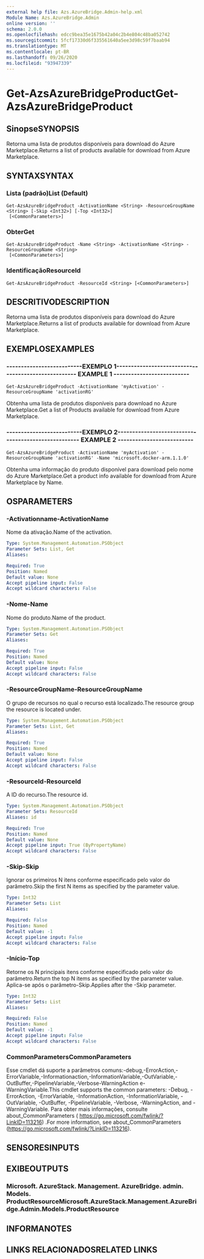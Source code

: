 ```yaml
---
external help file: Azs.AzureBridge.Admin-help.xml
Module Name: Azs.AzureBridge.Admin
online version: ''
schema: 2.0.0
ms.openlocfilehash: edcc9bea35e1675b42a04c2b4e804c48ba052742
ms.sourcegitcommit: 5fcf17330d6f335561640a5ee3d98c59f7baab94
ms.translationtype: MT
ms.contentlocale: pt-BR
ms.lasthandoff: 09/26/2020
ms.locfileid: "93947339"
---
```

# <span data-ttu-id="79802-101">Get-AzsAzureBridgeProduct</span><span class="sxs-lookup"><span data-stu-id="79802-101">Get-AzsAzureBridgeProduct</span></span>

## <span data-ttu-id="79802-102">Sinopse</span><span class="sxs-lookup"><span data-stu-id="79802-102">SYNOPSIS</span></span>
<span data-ttu-id="79802-103">Retorna uma lista de produtos disponíveis para download do Azure Marketplace.</span><span class="sxs-lookup"><span data-stu-id="79802-103">Returns a list of products available for download from Azure Marketplace.</span></span>

## <span data-ttu-id="79802-104">SYNTAX</span><span class="sxs-lookup"><span data-stu-id="79802-104">SYNTAX</span></span>

### <span data-ttu-id="79802-105">Lista (padrão)</span><span class="sxs-lookup"><span data-stu-id="79802-105">List (Default)</span></span>
```
Get-AzsAzureBridgeProduct -ActivationName <String> -ResourceGroupName <String> [-Skip <Int32>] [-Top <Int32>]
 [<CommonParameters>]
```

### <span data-ttu-id="79802-106">Obter</span><span class="sxs-lookup"><span data-stu-id="79802-106">Get</span></span>
```
Get-AzsAzureBridgeProduct -Name <String> -ActivationName <String> -ResourceGroupName <String>
 [<CommonParameters>]
```

### <span data-ttu-id="79802-107">Identificação</span><span class="sxs-lookup"><span data-stu-id="79802-107">ResourceId</span></span>
```
Get-AzsAzureBridgeProduct -ResourceId <String> [<CommonParameters>]
```

## <span data-ttu-id="79802-108">DESCRITIVO</span><span class="sxs-lookup"><span data-stu-id="79802-108">DESCRIPTION</span></span>
<span data-ttu-id="79802-109">Retorna uma lista de produtos disponíveis para download do Azure Marketplace.</span><span class="sxs-lookup"><span data-stu-id="79802-109">Returns a list of products available for download from Azure Marketplace.</span></span>

## <span data-ttu-id="79802-110">EXEMPLOS</span><span class="sxs-lookup"><span data-stu-id="79802-110">EXAMPLES</span></span>

### <span data-ttu-id="79802-111">--------------------------EXEMPLO 1--------------------------</span><span class="sxs-lookup"><span data-stu-id="79802-111">-------------------------- EXAMPLE 1 --------------------------</span></span>
```
Get-AzsAzureBridgeProduct -ActivationName 'myActivation' -ResourceGroupName 'activationRG'
```

<span data-ttu-id="79802-112">Obtenha uma lista de produtos disponíveis para download no Azure Marketplace.</span><span class="sxs-lookup"><span data-stu-id="79802-112">Get a list of Products available for download from Azure Marketplace.</span></span>

### <span data-ttu-id="79802-113">--------------------------EXEMPLO 2--------------------------</span><span class="sxs-lookup"><span data-stu-id="79802-113">-------------------------- EXAMPLE 2 --------------------------</span></span>
```
Get-AzsAzureBridgeProduct -ActivationName 'myActivation' -ResourceGroupName 'activationRG' -Name 'microsoft.docker-arm.1.1.0'
```

<span data-ttu-id="79802-114">Obtenha uma informação do produto disponível para download pelo nome do Azure Marketplace.</span><span class="sxs-lookup"><span data-stu-id="79802-114">Get a product info available for download from Azure Marketplace by Name.</span></span>

## <span data-ttu-id="79802-115">OS</span><span class="sxs-lookup"><span data-stu-id="79802-115">PARAMETERS</span></span>

### <span data-ttu-id="79802-116">-Activationname</span><span class="sxs-lookup"><span data-stu-id="79802-116">-ActivationName</span></span>
<span data-ttu-id="79802-117">Nome da ativação.</span><span class="sxs-lookup"><span data-stu-id="79802-117">Name of the activation.</span></span>

```yaml
Type: System.Management.Automation.PSObject
Parameter Sets: List, Get
Aliases: 

Required: True
Position: Named
Default value: None
Accept pipeline input: False
Accept wildcard characters: False
```

### <span data-ttu-id="79802-118">-Nome</span><span class="sxs-lookup"><span data-stu-id="79802-118">-Name</span></span>
<span data-ttu-id="79802-119">Nome do produto.</span><span class="sxs-lookup"><span data-stu-id="79802-119">Name of the product.</span></span>

```yaml
Type: System.Management.Automation.PSObject
Parameter Sets: Get
Aliases: 

Required: True
Position: Named
Default value: None
Accept pipeline input: False
Accept wildcard characters: False
```

### <span data-ttu-id="79802-120">-ResourceGroupName</span><span class="sxs-lookup"><span data-stu-id="79802-120">-ResourceGroupName</span></span>
<span data-ttu-id="79802-121">O grupo de recursos no qual o recurso está localizado.</span><span class="sxs-lookup"><span data-stu-id="79802-121">The resource group the resource is located under.</span></span>

```yaml
Type: System.Management.Automation.PSObject
Parameter Sets: List, Get
Aliases: 

Required: True
Position: Named
Default value: None
Accept pipeline input: False
Accept wildcard characters: False
```

### <span data-ttu-id="79802-122">-ResourceId</span><span class="sxs-lookup"><span data-stu-id="79802-122">-ResourceId</span></span>
<span data-ttu-id="79802-123">A ID do recurso.</span><span class="sxs-lookup"><span data-stu-id="79802-123">The resource id.</span></span>

```yaml
Type: System.Management.Automation.PSObject
Parameter Sets: ResourceId
Aliases: id

Required: True
Position: Named
Default value: None
Accept pipeline input: True (ByPropertyName)
Accept wildcard characters: False
```

### <span data-ttu-id="79802-124">-Skip</span><span class="sxs-lookup"><span data-stu-id="79802-124">-Skip</span></span>
<span data-ttu-id="79802-125">Ignorar os primeiros N itens conforme especificado pelo valor do parâmetro.</span><span class="sxs-lookup"><span data-stu-id="79802-125">Skip the first N items as specified by the parameter value.</span></span>

```yaml
Type: Int32
Parameter Sets: List
Aliases: 

Required: False
Position: Named
Default value: -1
Accept pipeline input: False
Accept wildcard characters: False
```

### <span data-ttu-id="79802-126">-Início</span><span class="sxs-lookup"><span data-stu-id="79802-126">-Top</span></span>
<span data-ttu-id="79802-127">Retorne os N principais itens conforme especificado pelo valor do parâmetro.</span><span class="sxs-lookup"><span data-stu-id="79802-127">Return the top N items as specified by the parameter value.</span></span>
<span data-ttu-id="79802-128">Aplica-se após o parâmetro-Skip.</span><span class="sxs-lookup"><span data-stu-id="79802-128">Applies after the -Skip parameter.</span></span>

```yaml
Type: Int32
Parameter Sets: List
Aliases: 

Required: False
Position: Named
Default value: -1
Accept pipeline input: False
Accept wildcard characters: False
```

### <span data-ttu-id="79802-129">CommonParameters</span><span class="sxs-lookup"><span data-stu-id="79802-129">CommonParameters</span></span>
<span data-ttu-id="79802-130">Esse cmdlet dá suporte a parâmetros comuns:-debug,-ErrorAction,-ErrorVariable,-Informationaction,-InformationVariable,-OutVariable,-OutBuffer,-PipelineVariable,-Verbose-WarningAction e-WarningVariable.</span><span class="sxs-lookup"><span data-stu-id="79802-130">This cmdlet supports the common parameters: -Debug, -ErrorAction, -ErrorVariable, -InformationAction, -InformationVariable, -OutVariable, -OutBuffer, -PipelineVariable, -Verbose, -WarningAction, and -WarningVariable.</span></span> <span data-ttu-id="79802-131">Para obter mais informações, consulte about_CommonParameters ( https://go.microsoft.com/fwlink/?LinkID=113216) .</span><span class="sxs-lookup"><span data-stu-id="79802-131">For more information, see about_CommonParameters (https://go.microsoft.com/fwlink/?LinkID=113216).</span></span>

## <span data-ttu-id="79802-132">SENSORES</span><span class="sxs-lookup"><span data-stu-id="79802-132">INPUTS</span></span>

## <span data-ttu-id="79802-133">EXIBE</span><span class="sxs-lookup"><span data-stu-id="79802-133">OUTPUTS</span></span>

### <span data-ttu-id="79802-134">Microsoft. AzureStack. Management. AzureBridge. admin. Models. ProductResource</span><span class="sxs-lookup"><span data-stu-id="79802-134">Microsoft.AzureStack.Management.AzureBridge.Admin.Models.ProductResource</span></span>

## <span data-ttu-id="79802-135">INFORMA</span><span class="sxs-lookup"><span data-stu-id="79802-135">NOTES</span></span>

## <span data-ttu-id="79802-136">LINKS RELACIONADOS</span><span class="sxs-lookup"><span data-stu-id="79802-136">RELATED LINKS</span></span>


